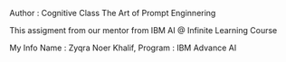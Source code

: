Author : Cognitive Class The Art of Prompt Enginnering

This assigment from our mentor from IBM AI @ Infinite Learning Course

My Info 
Name : Zyqra Noer Khalif,
Program : IBM Advance AI
